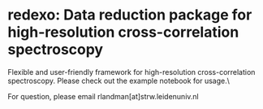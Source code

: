 # redexo: Data reduction package for high-resolution cross-correlation spectroscopy
Flexible and user-friendly framework for high-resolution cross-correlation spectroscopy. Please check out the example notebook for usage.\\

For question, please email rlandman[at]strw.leidenuniv.nl

